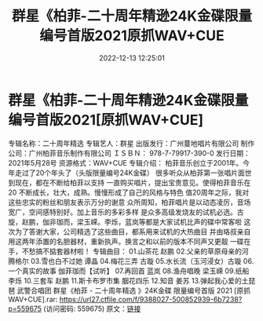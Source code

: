 ﻿---
title: 群星《柏菲-二十周年精逊24K金碟限量编号首版2021原抓WAV+CUE
date: 2022-12-13 12:25:01
categories: WAV车载音乐、镜像
tags: 华语中文
---
# 群星《柏菲-二十周年精逊24K金碟限量编号首版2021[原抓WAV+CUE]

专辑名称：二十周年精选
专辑艺人：群星
出版发行：广州蔓地唱片有限公司
制作公司：广州柏菲音乐制作有限公司
ＩＳＢＮ： 978-7-79917-390-0
发行日期：2021年5月28号
资源格式：WAV+CUE
专辑介绍：
柏菲音乐创立于2001年。今年走过了20个年头了（头版限量编号24K金碟）
很多听众从柏菲第一张唱片面世到现在，都在不断给柏菲以支持
一直购买唱片，提出宝贵意见。使得柏菲音乐在20
不断成长，壮大，成熟。慢慢形成了自己的风格与特色
值20周年之际，我对这些忠实的粉丝和朋友表示万分的谢意
众所周知，柏菲唱片是以动态凌厉，音场宽广，空间感特别好。加上音乐的多彩多样
是众多高级发烧友的试机必选。古旋，赵鹏，伽非珈而，梁玉嵘。李烁，蓝岚等都是大家试机比声的碟中常客啦
这次为了答谢大家，公司精选了这些曲目，都系用来试机的大热曲目
并由珞叔亲自用这两年添置的名胆器材，重新执声。换言之和以前的版本不同声又更靓
一碟在手，不愁搞不掂套器材啦！
专辑曲目：
01.山茶花 赵鹏
02.父亲的草原母亲的河 腾格尔
03.雪也白不过她 谭晶
04.梅花三弄 古璇
05.水长流（玉河浸女）古璇
06.一个真实的故事 伽菲珈而【试听】
07.再回首 蓝岚
08.渔舟唱晚 梁玉嵘
09.纸船 李烁
10.三套车 赵鹏
11.斯卡布罗市集 胭花四乐
12.知音 姜苏
13.弹起我心爱的土琵琶 武警合唱团
群星《柏菲 - 二十周年精选 》24K金碟 限量编号首版 2021 [原抓WAV+CUE].rar: https://url27.ctfile.com/f/9388027-500852939-6b7238?p=559675
(访问密码: 559675)
原文：[链接](https://blog.sina.com.cn/s/blog_1647c7e76010310lb.html)